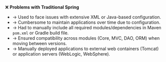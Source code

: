 ❌ **Problems with Traditional Spring**
- → Used to face issues with extensive XML or Java-based configuration.
- → Cumbersome to maintain applications over time due to configuration.
- → Had to manually include all required modules/dependencies in Maven `pom.xml` or Gradle build file.
- → Ensured compatibility across modules (Core, MVC, DAO, ORM) when moving between versions.
- → Manually deployed applications to external web containers (Tomcat) or application servers (WebLogic, WebSphere).